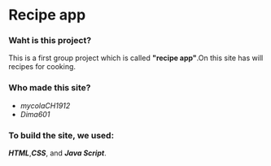 ﻿# Recipe app
 
### Waht is this project?
This is a first group project which is called __"recipe app"__.On this site has will recipes for cooking.

### Who made this site?
* _mycolaCH1912_
* _Dima601_
  
 ### To build the site, we used: 
 *__HTML__*,*__CSS__*, and *__Java Script__*.
